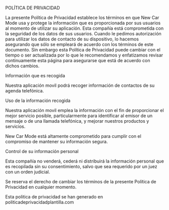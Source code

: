 POLÍTICA DE PRIVACIDAD

 
La presente Política de Privacidad establece los términos en que New Car Mode usa y protege la información que es proporcionada por sus usuarios al momento de utilizar su aplicación. Esta compañía está comprometida con la seguridad de los datos de sus usuarios. Cuando le pedimos autorización para utilizar los datos de contacto de su dispositivo, lo hacemos asegurando que sólo se empleará de acuerdo con los términos de este documento. Sin embargo esta Política de Privacidad puede cambiar con el tiempo o ser actualizada por lo que le recomendamos y enfatizamos revisar continuamente esta página para asegurarse que está de acuerdo con dichos cambios.

Información que es recogida

Nuestra aplicación movil podrá recoger información de contactos de su agenda telefónica.

Uso de la información recogida

Nuestra aplicación movil emplea la información con el fin de proporcionar el mejor servicio posible, particularmente para identificar al emisor de un mensaje o de una llamada telefónica, y mejorar nuestros productos y servicios.

New Car Mode está altamente comprometido para cumplir con el compromiso de mantener su información segura.

Control de su información personal

Esta compañía no venderá, cederá ni distribuirá la información personal que es recopilada sin su consentimiento, salvo que sea requerido por un juez con un orden judicial.

 Se reserva el derecho de cambiar los términos de la presente Política de Privacidad en cualquier momento.

Esta politica de privacidad se han generado en politicadeprivacidadplantilla.com
